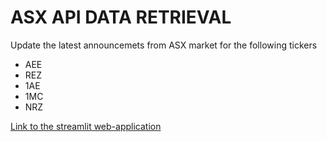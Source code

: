 # ASX API DATA RETRIEVAL

Update the latest announcemets from ASX market for the following tickers
- AEE
- REZ
- 1AE
- 1MC
- NRZ

[Link to the streamlit web-application](https://asxapidataretrieval.streamlit.app/)